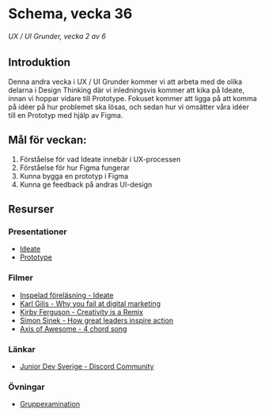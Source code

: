 # Schema, vecka 36
###### UX / UI Grunder, vecka 2 av 6

## Introduktion

Denna andra vecka i UX / UI Grunder kommer vi att arbeta med de olika delarna i Design Thinking där vi inledningsvis kommer att kika på Ideate, innan vi hoppar vidare till Prototype. 
Fokuset kommer att ligga på att komma på idéer på hur problemet ska lösas, och sedan hur vi omsätter våra idéer till en Prototyp med hjälp av Figma.

## Mål för veckan:
1. Förståelse för vad Ideate innebär i UX-processen
2. Förståelse för hur Figma fungerar
3. Kunna bygga en prototyp i Figma
4. Kunna ge feedback på andras UI-design

## Resurser

### Presentationer
* [Ideate](https://docs.google.com/presentation/d/1_ZFIl1Yvf_ftOBWA5azH04K2OmVC-XPm/edit?usp=sharing&ouid=117251319654116712560&rtpof=true&sd=true)
* [Prototype]()

### Filmer
* [Inspelad föreläsning - Ideate](https://vimeo.com/748023340/babce419ce)
* [Karl Gilis - Why you fail at digital marketing](https://www.youtube.com/watch?v=5smmkVq3osE)
* [Kirby Ferguson - Creativity is a Remix](https://www.youtube.com/watch?v=zd-dqUuvLk4)
* [Simon Sinek - How great leaders inspire action](https://www.youtube.com/watch?v=qp0HIF3SfI4)
* [Axis of Awesome - 4 chord song](https://www.youtube.com/watch?v=5pidokakU4I)

### Länkar
* [Junior Dev Sverige - Discord Community](https://discord.gg/5Ryzh2h3)

### Övningar
* [Gruppexamination](https://github.com/fu-ux-ui-fe24/exam-team-design-thinking-process/tree/main)




